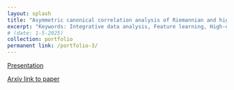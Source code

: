 ```yaml
---
layout: splash
title: "Asymmetric canonical correlation analysis of Riemannian and high-dimensional data"
excerpt: "Keywords: Integrative data analysis, Feature learning, High-dimensional statistics, Functional data analysis, Geometric data analysis.<br/><img src='/images/asymmetric_CCA_thumbnail.png'>"
# (date: 1-5-2025) 
collection: portfolio
permanent link: /portfolio-3/
---
```


[Presentation](General_Exam_Presentation-1.pdf)

[Arxiv link to paper](https://arxiv.org/abs/2404.11781)
